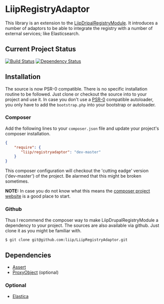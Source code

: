# LiipRegistryAdaptor

This library is an extension to the [LiipDripalRegistryModule](https://github.com/liip/LiipDrupalRegistryModule).
It introduces a number of adaptors to be able to integrate the registry with a number of external services; like Elasticsearch.

## Current Project Status

[![Build Status](https://travis-ci.org/liip/LiipRegistryAdaptor.png?branch=master)](https://travis-ci.org/liip/LiipRegistryAdaptor)
[![Dependency Status](https://www.versioneye.com/user/projects/52526e85632bac22fc000075/badge.png)](https://www.versioneye.com/user/projects/52526e85632bac22fc000075)

## Installation
The source is now PSR-0 compatible. There is no specific installation routine to be followed. Just clone or checkout the source into to your project
and use it.
In case you don't use a [PSR-0](https://github.com/php-fig/fig-standards/blob/master/accepted/PSR-0.md) compatible autoloader, you only have to add the `bootstrap.php` into your bootstrap or
autoloader.

### Composer
Add the following lines to your `composer.json` file and update your project's composer installation.

```json
{
    "require": {
       "liip/registryadaptor": "dev-master"
    }
}
```

This composer configuration will checkout the 'cutting eadge' version ('dev-master') of the project. Be alarmed that this might be broken sometimes.


**NOTE:**
In case you do not know what this means the [composer project website](http://getcomposer.org) is a good place to start.


### Github
Thus I recommend the composer way to make LiipDrupalRegistryModule a dependency to your project.
The sources are also available via github. Just clone it as you might be familiar with.

```bash
$ git clone git@github.com:liip/LiipRegistryAdaptor.git
```

## Dependencies

- [Assert](http://github.com/beberlei/assert)
- [ProxyObject](git@github.com:lapistano/proxy-object.git) (optional)

### Optional

- [Elastica](https://github.com/ruflin/elastica)

